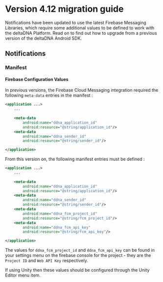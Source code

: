 # Version 4.12 migration guide
Notifications have been updated to use the latest Firebase Messaging Libraries, which require some additional values to be defined to  work with the deltaDNA Platform. Read on to find out how to upgrade from a previous version of the deltaDNA Android SDK.

## Notifications
### Manifest


#### Firebase Configuration Values
In previous versions, the Firebase Cloud Messaging integration required the following `meta-data` entries in the manifest :
```xml
<application ...>
    ...
    
    <meta-data
        android:name="ddna_application_id"
        android:resource="@string/application_id"/>
    <meta-data
        android:name="ddna_sender_id"
        android:resource="@string/sender_id"/>

</application>
```
From this version on, the following manifest entries must be defined : 
```xml
<application ...>
    ...
    
    <meta-data
        android:name="ddna_application_id"
        android:resource="@string/application_id"/>
    <meta-data
        android:name="ddna_sender_id"
        android:resource="@string/sender_id"/>
    <meta-data
        android:name="ddna_fcm_project_id"
        android:resource="@string/fcm_project_id"/>
    <meta-data
        android:name="ddna_fcm_api_key"
        android:resource="@string/fcm_api_key"/>

</application>
```
The values for `ddna_fcm_project_id` and `ddna_fcm_api_key` can be found in your settings menu on the firebase console for the project - they are the `Project ID` and `Web API Key` respectively.

If using Unity then these values should be configured through the Unity Editor menu item.